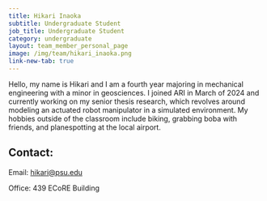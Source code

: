 ```yaml
---
title: Hikari Inaoka
subtitle: Undergraduate Student
job_title: Undergraduate Student
category: undergraduate
layout: team_member_personal_page
image: /img/team/hikari_inaoka.png
link-new-tab: true
---
```


Hello, my name is Hikari and I am a fourth year majoring in mechanical engineering with a minor in geosciences. I joined ARI in March of 2024 and currently working on my senior thesis research, which revolves around modeling an actuated robot manipulator in a simulated environment. My hobbies outside of the classroom include biking, grabbing boba with friends, and planespotting at the local airport. 

## Contact: ##

Email: [hikari@psu.edu](mailto:hikari@psu.edu)

Office: 439 ECoRE Building